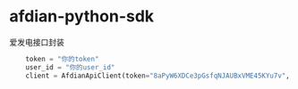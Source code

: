 # afdian-python-sdk
爱发电接口封装
```Python
    token = "你的token"
    user_id = "你的user_id"
    client = AfdianApiClient(token="8aPyW6XDCe3pGsfqNJAUBxVME45KYu7v", user_id="818cb5d6e86c11eb8b2852540025c377"

```
